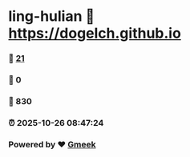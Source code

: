# ling-hulian :link: https://dogelch.github.io 
### :page_facing_up: [21](https://dogelch.github.io/tag.html) 
### :speech_balloon: 0 
### :hibiscus: 830 
### :alarm_clock: 2025-10-26 08:47:24 
### Powered by :heart: [Gmeek](https://github.com/Meekdai/Gmeek)
